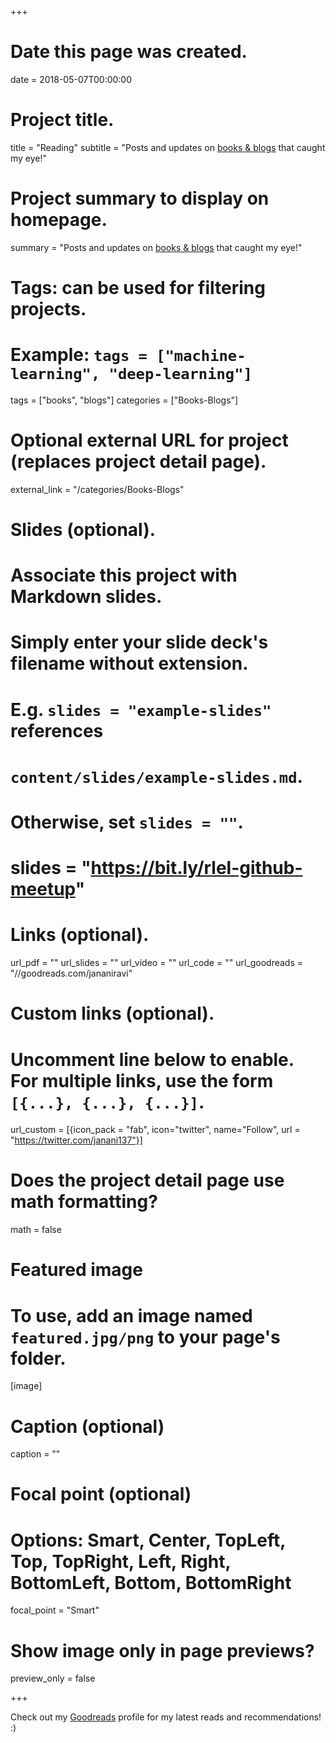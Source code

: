 +++
# Date this page was created.
date = 2018-05-07T00:00:00

# Project title.
title = "Reading"
subtitle = "Posts and updates on [books & blogs](/categories/Books-Blogs) that caught my eye!"

# Project summary to display on homepage.
summary = "Posts and updates on [books & blogs](/categories/Books-Blogs) that caught my eye!"


# Tags: can be used for filtering projects.
# Example: `tags = ["machine-learning", "deep-learning"]`
tags = ["books", "blogs"]
categories = ["Books-Blogs"]

# Optional external URL for project (replaces project detail page).
external_link = "/categories/Books-Blogs"

# Slides (optional).
#   Associate this project with Markdown slides.
#   Simply enter your slide deck's filename without extension.
#   E.g. `slides = "example-slides"` references 
#   `content/slides/example-slides.md`.
#   Otherwise, set `slides = ""`.
# slides = "https://bit.ly/rlel-github-meetup"

# Links (optional).
url_pdf = ""
url_slides = ""
url_video = ""
url_code = ""
url_goodreads = "//goodreads.com/jananiravi"

# Custom links (optional).
#   Uncomment line below to enable. For multiple links, use the form `[{...}, {...}, {...}]`.
url_custom = [{icon_pack = "fab", icon="twitter", name="Follow", url = "https://twitter.com/janani137"}]

# Does the project detail page use math formatting?
math = false

# Featured image
# To use, add an image named `featured.jpg/png` to your page's folder. 
[image]
  # Caption (optional)
  caption = ""

  # Focal point (optional)
  # Options: Smart, Center, TopLeft, Top, TopRight, Left, Right, BottomLeft, Bottom, BottomRight
  focal_point = "Smart"
  
  # Show image only in page previews?
  preview_only = false

+++

Check out my [Goodreads](//goodreads.com/jananiravi) profile for my latest reads and recommendations! :)